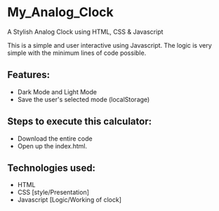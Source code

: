 # My_Analog_Clock

A Stylish Analog Clock using HTML, CSS &amp; Javascript

This is a simple and user interactive using Javascript. The logic is very simple with the minimum lines of code possible.

## Features:
- Dark Mode and Light Mode
- Save the user's selected mode (localStorage)
 
## Steps to execute this calculator:
- Download the entire code 
- Open up the index.html.

## Technologies used: 
- HTML
- CSS [style/Presentation]
- Javascript [Logic/Working of clock]
